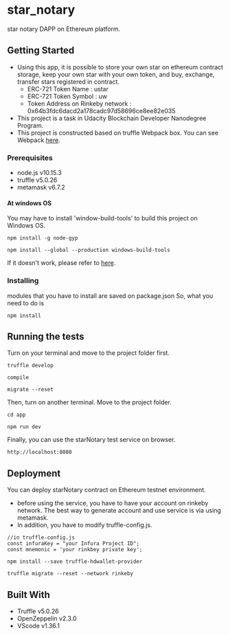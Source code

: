 # star_notary
star notary DAPP on Ethereum platform.

## Getting Started

- Using this app, it is possible to store your own star on ethereum contract storage, keep your own star with your own token, and buy, exchange, transfer stars registered in contract. 
  - ERC-721 Token Name : ustar
  - ERC-721 Token Symbol : uw
  - Token Address on Rinkeby network : 0x64b3fdc6dacd2a178cadc97d58696ce8ee82e035
- This project is a task in Udacity Blockchain Developer Nanodegree Program. 
- This project is constructed based on truffle Webpack box. You can see Webpack [here](https://www.trufflesuite.com/boxes/webpack).

### Prerequisites

- node.js v10.15.3
- truffle v5.0.26
- metamask v6.7.2

#### At windows OS
You may have to install 'window-build-tools' to build this project on Windows OS.
```
npm install -g node-gyp
```
```
npm install --global --production windows-build-tools
```
If it doesn't work, please refer to [here](https://github.com/nodejs/node-gyp).

### Installing

modules that you have to install are saved on package.json
So, what you need to do is
```
npm install
```

## Running the tests

Turn on your terminal and move to the project folder first.
```
truffle develop
```
```
compile
```
```
migrate --reset
```
Then, turn on another terminal. Move to the project folder.
```
cd app
```
```
npm run dev
```
Finally, you can use the starNotary test service on browser.
```
http://localhost:8080
```

## Deployment

You can deploy starNotary contract on Ethereum testnet environment.
 - before using the service, you have to have your account on rinkeby network. The best way to generate account and use service is via using metamask.
 - In addition, you have to modify truffle-config.js.
```
//in truffle-config.js
const infuraKey = "your Infura Project ID";
const mnemonic = 'your rinkbey private key';
```
```
npm install --save truffle-hdwallet-provider
```
```
truffle migrate --reset --network rinkeby
```

## Built With

* Truffle v5.0.26
* OpenZeppelin v2.3.0
* VScode v1.36.1
